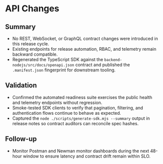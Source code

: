 # API Changes

## Summary
- No REST, WebSocket, or GraphQL contract changes were introduced in this release cycle.
- Existing endpoints for release automation, RBAC, and telemetry remain backward compatible.
- Regenerated the TypeScript SDK against the `backend-nodejs/src/docs/openapi.json` contract and published the `.manifest.json` fingerprint for downstream tooling.

## Validation
- Confirmed the automated readiness suite exercises the public health and telemetry endpoints without regression.
- Smoke-tested SDK clients to verify that pagination, filtering, and authentication flows continue to behave as expected.
- Captured the `node ./scripts/generate-sdk.mjs --summary` output in release notes so contract auditors can reconcile spec hashes.

## Follow-up
- Monitor Postman and Newman monitor dashboards during the next 48-hour window to ensure latency and contract drift remain within SLO.
